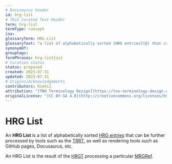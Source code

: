 ```yaml
---
# Docusaurus header
id: hrg-list
# TEv2 Curated Text Header
term: hrg-list
termType: concept
isa: 
glossaryTerm: HRG List
glossaryText: "a list of alphabetically sorted [HRG entries](@) that can be further processed by tools such as the [TRRT](@), as well as rendering tools such as GitHub pages, Docusaurus, etc."
synonymOf: 
grouptags: 
formPhrases: hrg-list{ss}
# Curation status
status: proposed
created: 2023-07-31
updated: 2023-07-31
# Origins/Acknowledgements
contributors: RieksJ
attribution: "[TNO Terminology Design](https://tno-terminology-design.github.io/tev2-specifications/docs)"
originalLicense: "[CC BY-SA 4.0](http://creativecommons.org/licenses/by-sa/4.0/?ref=chooser-v1)"
---
```


# HRG List

An **HRG List** is a list of alphabetically sorted [HRG entries](@) that can be further processed by tools such as the [TRRT](@), as well as rendering tools such as GitHub pages, Docusaurus, etc.

An HRG List is the result of the [HRGT](@) processing a particular [MRGRef](@).
